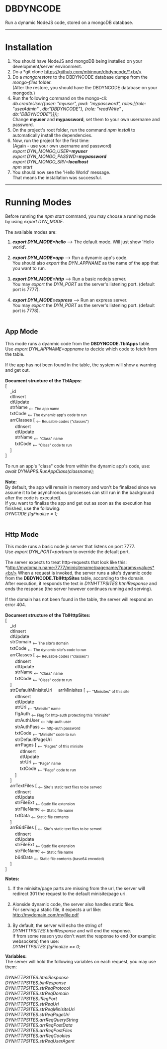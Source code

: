 # DBDYNCODE
Run a dynamic NodeJS code, stored on a mongoDB database.

----
# Installation
1. You should have NodeJS and mongoDB being installed on your development/server environment.<br/>
2. Do a *git clone https://github.com/mbinnun/dbdyncode/*<br/>
3. Do a *mongorestore* to the DBDYNCODE database dumps from the *mongo-files* folder.<br/>(After the restore, you should have the DBDYNCODE database on your mongodb.)<br/>
4. Run the following command on the mongo-cli:<br/>*db.createUser({user: "myuser", pwd: "mypassword", roles:[{role: "userAdmin" , db:"DBDYNCODE"}, {role: "readWrite" , db:"DBDYNCODE"}]});*<br/>Change **myuser** and **mypassword**, set them to your own username and password.<br/>
5. On the project's root folder, run the command *npm install* to automatically install the dependencies.<br/>
6. Now, run the project for the first time:<br/>(Again - use your own username and password)<br/>*export DYN_MONGO_USER=**myuser**<br/>export DYN_MONGO_PASSWD=**mypassword**<br/>export DYN_MONGO_SRV=**localhost**<br/>npm start*<br/>
7. You should now see the 'Hello World' message.<br/>That means the installation was successful.<br/>

----
# Running Modes
Before running the *npm start* command, you may choose a running mode by using *export DYN_MODE*.<br/>
<br/>
The available modes are:
1. ***export DYN_MODE=hello*** --> The default mode. Will just show 'Hello world'.<br/><br/>
2. ***export DYN_MODE=app*** --> Run a dynamic app's code.<br/>You should also *export* the *DYN_APPNAME* as the name of the app that you want to run.<br/><br/>
3. ***export DYN_MODE=http*** --> Run a basic nodejs server.<br/>You may *export* the *DYN_PORT* as the server's listening port. (default port is 7777).<br/><br/>
4. ***export DYN_MODE=express*** --> Run an express server.<br/>You may *export* the *DYN_PORT* as the server's listening port. (default port is 7778).<br/><br/>

**App Mode**
-
This mode runs a dyanmic code from the **DBDYNCODE.TblApps** table.<br/>
Use *export DYN_APPNAME=appname* to decide which code to fetch from the table.<br/><br/>
If the app has not been found in the table, the system will show a warning and get out.<br/>
<br/>
**Document structure of the TblApps:**<br/>
[<br/>
&nbsp;&nbsp;&nbsp;&nbsp;_id<br/>
&nbsp;&nbsp;&nbsp;&nbsp;dtInsert<br/>
&nbsp;&nbsp;&nbsp;&nbsp;dtUpdate<br/>
&nbsp;&nbsp;&nbsp;&nbsp;strName  <sub><-- The app name</sub><br/>
&nbsp;&nbsp;&nbsp;&nbsp;txtCode  <sub><-- The dynamic app's code to run</sub><br/>
&nbsp;&nbsp;&nbsp;&nbsp;arrClasses [  <sub><-- Reusable codes ("classes")</sub><br/>
&nbsp;&nbsp;&nbsp;&nbsp;&nbsp;&nbsp;&nbsp;&nbsp;dtInsert<br/>
&nbsp;&nbsp;&nbsp;&nbsp;&nbsp;&nbsp;&nbsp;&nbsp;dtUpdate<br/>
&nbsp;&nbsp;&nbsp;&nbsp;&nbsp;&nbsp;&nbsp;&nbsp;strName  <sub><-- "Class" name</sub><br/>
&nbsp;&nbsp;&nbsp;&nbsp;&nbsp;&nbsp;&nbsp;&nbsp;txtCode  <sub><-- "Class" code to run</sub><br/>
&nbsp;&nbsp;&nbsp;&nbsp;]<br/>
]<br/>
<br/>
To run an app's "class" code from within the dynamic app's code, use:<br/>
*await DYNAPPS.RunAppClass(classname);*<br/>
<br/>
**Note:**<br/>
By default, the app will remain in memory and won't be finalized since we assume it to be asynchronous (processes can still run in the background after the code is executed).<br/>
If you want to finalize the app and get out as soon as the execution has finished, use the following:<br/>
*DYNCODE.flgFinalize = 1;*<br/>
<br/>

**Http Mode**
-
This mode runs a basic node js server that listens on port 7777.<br/>
Use *export DYN_PORT=portnum* to override the default port.<br/><br/>
The server expects to treat http-requests that look like this: *http://mydomain.name:7777/minisitename/pagename/?params=values*<br/>
When a request is invoked, the server runs a site's dyanmic code from the **DBDYNCODE.TblHttpSites** table, according to the domain.<br/>
After execution, it responds the text in *DYNHTTPSITES.htmlResponse* and ends the response (the server however continues running and serving).<br/><br/>
If the domain has not been found in the table, the server will respond an error 404.<br/>
<br/>
**Document structure of the TblHttpSites:**<br/>
[<br/>
&nbsp;&nbsp;&nbsp;&nbsp;_id<br/>
&nbsp;&nbsp;&nbsp;&nbsp;dtInsert<br/>
&nbsp;&nbsp;&nbsp;&nbsp;dtUpdate<br/>
&nbsp;&nbsp;&nbsp;&nbsp;strDomain  <sub><-- The site's domain</sub><br/>
&nbsp;&nbsp;&nbsp;&nbsp;txtCode  <sub><-- The dynamic site's code to run</sub><br/>
&nbsp;&nbsp;&nbsp;&nbsp;arrClasses [  <sub><-- Reusable codes ("classes")</sub><br/>
&nbsp;&nbsp;&nbsp;&nbsp;&nbsp;&nbsp;&nbsp;&nbsp;dtInsert<br/>
&nbsp;&nbsp;&nbsp;&nbsp;&nbsp;&nbsp;&nbsp;&nbsp;dtUpdate<br/>
&nbsp;&nbsp;&nbsp;&nbsp;&nbsp;&nbsp;&nbsp;&nbsp;strName  <sub><-- "Class" name</sub><br/>
&nbsp;&nbsp;&nbsp;&nbsp;&nbsp;&nbsp;&nbsp;&nbsp;txtCode  <sub><-- "Class" code to run</sub><br/>
&nbsp;&nbsp;&nbsp;&nbsp;]<br/>
&nbsp;&nbsp;&nbsp;&nbsp;strDefaultMinisiteUri
&nbsp;&nbsp;&nbsp;&nbsp;arrMinisites [  <sub><-- "Minisites" of this site </sub><br/>
&nbsp;&nbsp;&nbsp;&nbsp;&nbsp;&nbsp;&nbsp;&nbsp;dtInsert<br/>
&nbsp;&nbsp;&nbsp;&nbsp;&nbsp;&nbsp;&nbsp;&nbsp;dtUpdate<br/>
&nbsp;&nbsp;&nbsp;&nbsp;&nbsp;&nbsp;&nbsp;&nbsp;strUri  <sub><-- "Minisite" name</sub><br/>
&nbsp;&nbsp;&nbsp;&nbsp;&nbsp;&nbsp;&nbsp;&nbsp;flgAuth  <sub><-- Flag for http-auth protecting this "minisite"</sub><br/>
&nbsp;&nbsp;&nbsp;&nbsp;&nbsp;&nbsp;&nbsp;&nbsp;strAuthUser  <sub><-- http-auth user</sub><br/>
&nbsp;&nbsp;&nbsp;&nbsp;&nbsp;&nbsp;&nbsp;&nbsp;strAuthPass  <sub><-- http-auth password</sub><br/>
&nbsp;&nbsp;&nbsp;&nbsp;&nbsp;&nbsp;&nbsp;&nbsp;txtCode  <sub><-- "Minisite" code to run</sub><br/>
&nbsp;&nbsp;&nbsp;&nbsp;&nbsp;&nbsp;&nbsp;&nbsp;strDefaultPageUri<br/>
&nbsp;&nbsp;&nbsp;&nbsp;&nbsp;&nbsp;&nbsp;&nbsp;arrPages [  <sub><-- "Pages" of this minisite </sub><br/>
&nbsp;&nbsp;&nbsp;&nbsp;&nbsp;&nbsp;&nbsp;&nbsp;&nbsp;&nbsp;&nbsp;&nbsp;dtInsert<br/>
&nbsp;&nbsp;&nbsp;&nbsp;&nbsp;&nbsp;&nbsp;&nbsp;&nbsp;&nbsp;&nbsp;&nbsp;dtUpdate<br/>
&nbsp;&nbsp;&nbsp;&nbsp;&nbsp;&nbsp;&nbsp;&nbsp;&nbsp;&nbsp;&nbsp;&nbsp;strUri  <sub><-- "Page" name</sub><br/>
&nbsp;&nbsp;&nbsp;&nbsp;&nbsp;&nbsp;&nbsp;&nbsp;&nbsp;&nbsp;&nbsp;&nbsp;txtCode  <sub><-- "Page" code to run</sub><br/>
&nbsp;&nbsp;&nbsp;&nbsp;&nbsp;&nbsp;&nbsp;&nbsp;]<br/>
&nbsp;&nbsp;&nbsp;&nbsp;]<br/>
&nbsp;&nbsp;&nbsp;&nbsp;arrTextFiles [  <sub><-- Site's static text files to be served</sub><br/>
&nbsp;&nbsp;&nbsp;&nbsp;&nbsp;&nbsp;&nbsp;&nbsp;dtInsert<br/>
&nbsp;&nbsp;&nbsp;&nbsp;&nbsp;&nbsp;&nbsp;&nbsp;dtUpdate<br/>
&nbsp;&nbsp;&nbsp;&nbsp;&nbsp;&nbsp;&nbsp;&nbsp;strFileExt  <sub><-- Static file extension</sub><br/>
&nbsp;&nbsp;&nbsp;&nbsp;&nbsp;&nbsp;&nbsp;&nbsp;strFileName  <sub><-- Static file name</sub><br/>
&nbsp;&nbsp;&nbsp;&nbsp;&nbsp;&nbsp;&nbsp;&nbsp;txtData  <sub><-- Static file contents</sub><br/>
&nbsp;&nbsp;&nbsp;&nbsp;]<br/>
&nbsp;&nbsp;&nbsp;&nbsp;arrB64Files [  <sub><-- Site's static text files to be served</sub><br/>
&nbsp;&nbsp;&nbsp;&nbsp;&nbsp;&nbsp;&nbsp;&nbsp;dtInsert<br/>
&nbsp;&nbsp;&nbsp;&nbsp;&nbsp;&nbsp;&nbsp;&nbsp;dtUpdate<br/>
&nbsp;&nbsp;&nbsp;&nbsp;&nbsp;&nbsp;&nbsp;&nbsp;strFileExt  <sub><-- Static file extension</sub><br/>
&nbsp;&nbsp;&nbsp;&nbsp;&nbsp;&nbsp;&nbsp;&nbsp;strFileName  <sub><-- Static file name</sub><br/>
&nbsp;&nbsp;&nbsp;&nbsp;&nbsp;&nbsp;&nbsp;&nbsp;b64Data  <sub><-- Static file contents (base64 encoded)</sub><br/>
&nbsp;&nbsp;&nbsp;&nbsp;]<br/>
]<br/>

**Notes:**<br/>
1. If the minisite/page parts are missing from the url, the server will redirect 301 the request to the default minisite/page uri.<br/><br/>
2. Alonside dynamic code, the server also handles static files.<br/>For serving a static file, it expects a url like: http://mydomain.com/myfile.pdf<br/><br/>
3. By default, the server will echo the string of *DYNHTTPSITES.htmlResponse* and will end the response.<br/>If from some reason you don't want the response to end (for example: websockets) then use:<br/>*DYNHTTPSITES.flgFinalize == 0;*<br/>

**Variables:**<br/>
The server will hold the following variables on each request, you may use them:<br/><br/>
*DYNHTTPSITES.htmlResponse*<br/>
*DYNHTTPSITES.binResponse*<br/>
*DYNHTTPSITES.strReqProtocol*<br/>
*DYNHTTPSITES.strReqDomain*<br/>
*DYNHTTPSITES.iReqPort*<br/>
*DYNHTTPSITES.strReqUri*<br/>
*DYNHTTPSITES.strReqMinisiteUri*<br/>
*DYNHTTPSITES.strReqPageUri*<br/>
*DYNHTTPSITES.arrReqQueryString*<br/>
*DYNHTTPSITES.arrReqPostData*<br/>
*DYNHTTPSITES.arrReqPostFiles*<br/>
*DYNHTTPSITES.arrReqCookies*<br/>
*DYNHTTPSITES.strReqUserAgent*<br/>
